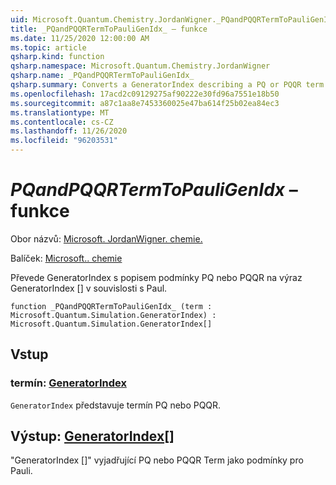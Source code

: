 ```yaml
---
uid: Microsoft.Quantum.Chemistry.JordanWigner._PQandPQQRTermToPauliGenIdx_
title: _PQandPQQRTermToPauliGenIdx_ – funkce
ms.date: 11/25/2020 12:00:00 AM
ms.topic: article
qsharp.kind: function
qsharp.namespace: Microsoft.Quantum.Chemistry.JordanWigner
qsharp.name: _PQandPQQRTermToPauliGenIdx_
qsharp.summary: Converts a GeneratorIndex describing a PQ or PQQR term to an expression 'GeneratorIndex[]' in terms of Paulis
ms.openlocfilehash: 17acd2c09129275af90222e30fd96a7551e18b50
ms.sourcegitcommit: a87c1aa8e7453360025e47ba614f25b02ea84ec3
ms.translationtype: MT
ms.contentlocale: cs-CZ
ms.lasthandoff: 11/26/2020
ms.locfileid: "96203531"
---
```

# <a name="_pqandpqqrtermtopauligenidx_-function"></a>_PQandPQQRTermToPauliGenIdx_ – funkce

Obor názvů: [Microsoft. JordanWigner. chemie.](xref:Microsoft.Quantum.Chemistry.JordanWigner)

Balíček: [Microsoft.. chemie](https://nuget.org/packages/Microsoft.Quantum.Chemistry)


Převede GeneratorIndex s popisem podmínky PQ nebo PQQR na výraz GeneratorIndex [] v souvislosti s Paul.

```qsharp
function _PQandPQQRTermToPauliGenIdx_ (term : Microsoft.Quantum.Simulation.GeneratorIndex) : Microsoft.Quantum.Simulation.GeneratorIndex[]
```


## <a name="input"></a>Vstup

### <a name="term--generatorindex"></a>termín: [GeneratorIndex](xref:Microsoft.Quantum.Simulation.GeneratorIndex)

`GeneratorIndex` představuje termín PQ nebo PQQR.



## <a name="output--generatorindex"></a>Výstup: [GeneratorIndex](xref:Microsoft.Quantum.Simulation.GeneratorIndex)[]

"GeneratorIndex []" vyjadřující PQ nebo PQQR Term jako podmínky pro Pauli.